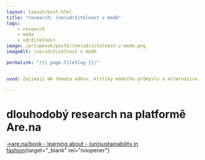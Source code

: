 ```yaml
---
layout: layout/post.html
title: "research: (ne)udržitelnost v módě"
tags: 
    - research
    - móda
    - udržitelnost
image: /prispevek/post6/(ne)udrzitelnost-v-mode.png
imageAlt: (ne)udržitelnost v módě

permalink: "/{{ page.fileSlug }}/"


uvod: Zajímají mě témata oděvu, kritiky módního průmyslu a alternativních přístupů k produkci oblečení. Tento výzkum se zaměřuje nejen na kritiku současného systému (včetně současných pokusů o “udržitelnou módu”, které jsou často zcela neadekvátní odpovědí na průmysl, který je prohnilý od základních principů), ale i na přístupy původních obyvatel, nových i starých technologií a zodpovědného a demokratického designu.

---
```


# dlouhodobý research na platformě Are.na

[→are.na/book - learning about - (un)sustainability in fashion](https://www.are.na/daniel-weber-ybsgvbdwtz4/un-sustainability-in-fashion-research){target="_blank" rel="noopener"}

<div id="content-collection"></div>

<script src="https://cdn.jsdelivr.net/npm/axios/dist/axios.min.js"></script>
<script src="/script/arena-fetch.js"></script> <!-- odkaz na kod ktery taha data z areny od nejnovějších -->

<script>
    document.addEventListener("DOMContentLoaded", function() {
        const ARENA_API_URL = 'https://api.are.na/v2/channels/un-sustainability-in-fashion-research?per=100&page=1';
        fetchArenaData(ARENA_API_URL); // Call the function to fetch and display content
    });
</script>

